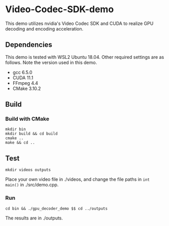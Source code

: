 # Video-Codec-SDK-demo

This demo utilizes nvidia's Video Codec SDK and CUDA to realize GPU decoding and encoding acceleration.

## Dependencies
This demo is tested with WSL2 Ubuntu 18.04. Other required settings are as follows. Note the version used in this demo.
* gcc 6.5.0
* CUDA 11.1
* FFmpeg 4.4
* CMake 3.10.2

## Build
### Build with CMake
````
mkdir bin
mkdir build && cd build
cmake ..
make && cd ..
````

## Test
````
mkdir videos outputs
````
Place your own video file in ./videos, and change the file paths in ```int main()``` in ./src/demo.cpp.
### Run
````
cd bin && ./gpu_decoder_demo $$ cd ../outputs
````
The results are in ./outputs.